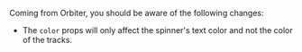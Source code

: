 Coming from Orbiter, you should be aware of the following changes:

- The `color` props will only affect the spinner's text color and not the color of the tracks.
